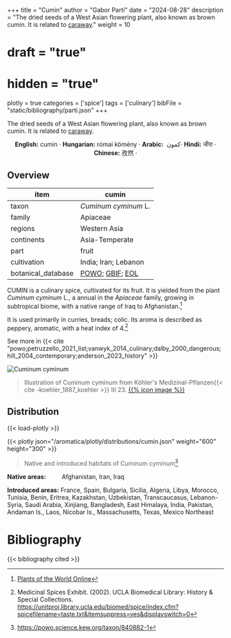 +++
title = "Cumin"
author = "Gabor Parti"
date = "2024-08-28"
description = "The dried seeds of a West Asian flowering plant, also known as brown cumin. It is related to [caraway](../items/caraway)."
weight = 10
# draft = "true"
# hidden = "true"
plotly = true
categories = ['spice']
tags = ['culinary']
bibFile = "static/bibliography/parti.json"
+++

The dried seeds of a West Asian flowering plant, also known as brown cumin. It is related to [caraway](../items/caraway).

 [<i class="fab fa-wikipedia-w"></i>](https://en.wikipedia.org/wiki/Cumin)<center>

**English:** cumin · **Hungarian:** római kömény · **Arabic:** <span class="arabic-text" dir="rtl">كمون </span> · **Hindi:** <span class="devanagari-text">जीरा</span> · **Chinese:** <span class="traditional-chinese-text">孜然</span> · [<i class="fab fa-wikipedia-w"></i>](https://en.wiktionary.org/wiki/cumin)

</center>

## Overview

|       item       |                                                                 cumin                                                                |
|------------------|--------------------------------------------------------------------------------------------------------------------------------------|
|       taxon      |                                                         *Cuminum cyminum* L.                                                         |
|      family      |                                                               Apiaceae                                                               |
|      regions     |                                                             Western Asia                                                             |
|    continents    |                                                            Asia-Temperate                                                            |
|       part       |                                                                 fruit                                                                |
|    cultivation   |                                                         India; Iran; Lebanon                                                         |
|botanical_database|[POWO](https://powo.science.kew.org/taxon/840882-1); [GBIF](https://www.gbif.org/species/3034775); [EOL](https://eol.org/pages/488085)|

CUMIN is a culinary spice, cultivated for its fruit. It is yielded from the plant *Cuminum cyminum* L., a annual in the *Apiaceae* family, growing in subtropical biome, with a native range of Iraq to Afghanistan.[^powo_cumin]

[^powo_cumin]: [Plants of the World Online](https://powo.science.kew.org)

It is used primarily in curries, breads; colic. Its aroma is described as peppery, aromatic, with a heat index of 4.[^ucla_2002_medicinal]

[^ucla_2002_medicinal]: Medicinal Spices Exhibit. (2002). UCLA Biomedical Library: History & Special Collections. https://unitproj.library.ucla.edu/biomed/spice/index.cfm?spicefilename=taste.txt&itemsuppress=yes&displayswitch=0

See more in  {{< cite "powo;petruzzello_2021_list;vanwyk_2014_culinary;dalby_2000_dangerous;hill_2004_contemporary;anderson_2023_history" >}}

![Cuminum cyminum](/images/illustrations/cumin.png?width=40rem "Illustration of Cuminum cyminum from Köhler's Medizinal-Pflanzen")

>Illustration of Cuminum cyminum from Köhler's Medizinal-Pflanzen{{< cite -koehler_1887_koehler >}} III 23. [{{% icon image %}}](https://www.biodiversitylibrary.org/item/10838#page/421/mode/1up)

## Distribution

{{< load-plotly >}}

{{< plotly json="/aromatica/plotly/distributions/cumin.json" weight="600" height="300" >}}

>Native and introduced habitats of Cuminum cyminum[^powo]

[^powo]: https://powo.science.kew.org/taxon/840882-1

<p style="text-align:left;">

**Native areas:** &ensp; &ensp; &ensp; Afghanistan, Iran, Iraq

**Introduced areas:** France, Spain, Bulgaria, Sicilia, Algeria, Libya, Morocco, Tunisia, Benin, Eritrea, Kazakhstan, Uzbekistan, Transcaucasus, Lebanon-Syria, Saudi Arabia, Xinjiang, Bangladesh, East Himalaya, India, Pakistan, Andaman Is., Laos, Nicobar Is., Massachusetts, Texas, Mexico Northeast

</p>



# Bibliography

{{< bibliography cited >}}

